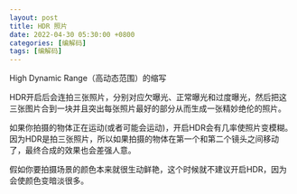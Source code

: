 ```yaml
---
layout: post
title: HDR 照片
date: 2022-04-30 05:30:00 +0800
categories: [编解码]
tags: [编解码]
---
```

High Dynamic Range（高动态范围）的缩写

HDR开启后会连拍三张照片，分别对应欠曝光、正常曝光和过度曝光，然后把这三张图片合到一块并且突出每张照片最好的部分从而生成一张精妙绝伦的照片。

如果你拍摄的物体正在运动(或者可能会运动)，开启HDR会有几率使照片变模糊。因为HDR是拍三张照片，所以如果拍摄的物体在第一个和第二个镜头之间移动了，最终合成的效果也会差强人意。

假如你要拍摄场景的颜色本来就很生动鲜艳，这个时候就不建议开启HDR，因为会使颜色变暗淡很多。